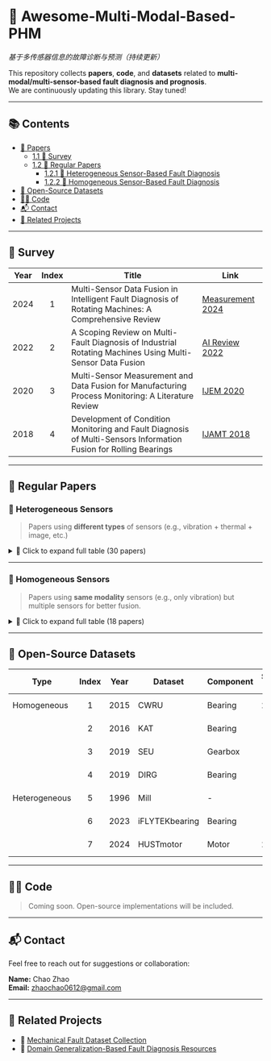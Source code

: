 # 🌟 Awesome-Multi-Modal-Based-PHM  
*基于多传感器信息的故障诊断与预测（持续更新）*

This repository collects **papers**, **code**, and **datasets** related to **multi-modal/multi-sensor-based fault diagnosis and prognosis**.  
We are continuously updating this library. Stay tuned!

---

## 📚 Contents
- [📄 Papers](#papers)
  - [1.1 🧠 Survey](#survey)
  - [1.2 📑 Regular Papers](#regular-papers)
    - [1.2.1 🔀 Heterogeneous Sensor-Based Fault Diagnosis](#heterogeneous-sensors)
    - [1.2.2 🔁 Homogeneous Sensor-Based Fault Diagnosis](#homogeneous-sensors)
- [🧪 Open-Source Datasets](#datasets)
- [🧑‍💻 Code](#code)
- [📬 Contact](#contact)
- [🔗 Related Projects](#related-projects)

---

## 🧠 Survey <a name="survey"></a>

| Year | Index | Title | Link |
|------|:-----:|-------|------|
| 2024 | 1 | Multi-Sensor Data Fusion in Intelligent Fault Diagnosis of Rotating Machines: A Comprehensive Review | [Measurement 2024](https://www.sciencedirect.com/science/article/pii/S0263224124005438) |
| 2022 | 2 | A Scoping Review on Multi-Fault Diagnosis of Industrial Rotating Machines Using Multi-Sensor Data Fusion | [AI Review 2022](https://link.springer.com/article/10.1007/s10462-022-10243-z) |
| 2020 | 3 | Multi-Sensor Measurement and Data Fusion for Manufacturing Process Monitoring: A Literature Review | [IJEM 2020](https://iopscience.iop.org/article/10.1088/2631-7990/ab7ae6/meta) |
| 2018 | 4 | Development of Condition Monitoring and Fault Diagnosis of Multi-Sensors Information Fusion for Rolling Bearings | [IJAMT 2018](https://link.springer.com/article/10.1007/s00170-017-1474-8) |

---

## 📑 Regular Papers <a name="regular-papers"></a>

### 🔀 Heterogeneous Sensors <a name="heterogeneous-sensors"></a>

> Papers using **different types** of sensors (e.g., vibration + thermal + image, etc.)

<details>
<summary>📃 Click to expand full table (30 papers)</summary>

| Year | Index | Title | Modalities |
|------|:-----:|-------|------------|
| 2025 | 1 | Multi-modal multi-scale multi-level fusion quadrant entropy for mechanical fault diagnosis | - |
| 2025 | 2 | A Rolling Bearing Fault Diagnosis Method Based on Multimodal Knowledge Graph | Vibration + Knowledge Graph |
| ...  | ...   | *(remaining papers from your list above)* | ... |
| 2016 | 30 | Gearbox fault diagnosis based on deep random forest fusion of acoustic and vibratory signals | Vibration + Acoustic |

</details>

---

### 🔁 Homogeneous Sensors <a name="homogeneous-sensors"></a>

> Papers using **same modality** sensors (e.g., only vibration) but multiple sensors for better fusion.

<details>
<summary>📃 Click to expand full table (18 papers)</summary>

| Year | Index | Title | Modalities |
|------|:-----:|-------|------------|
| 2025 | 1 | A multi-scale deep feature memory and recovery network for multi-sensor fault diagnosis in the channel missing scenario | Vibration |
| 2025 | 2 | A novel multi-sensor local and global feature fusion architecture based on multi-sensor sparse Transformer for intelligent fault diagnosis | Vibration |
| ...  | ...   | *(remaining papers from your list above)* | ... |
| 2021 | 18 | Multi-sensor gearbox fault diagnosis by using feature-fusion covariance matrix and multi-Riemannian kernel ridge regression | Vibration |

</details>

---

## 📂 Open-Source Datasets <a name="datasets"></a>

| Type | Index | Year | Dataset | Component | Sensor Count | Modalities | Link |
|------|:-----:|------|---------|-----------|---------------|------------|------|
| Homogeneous | 1 | 2015 | CWRU | Bearing | 2 | Vibration | [Data link]() |
|            | 2 | 2016 | KAT | Bearing | - | Vibration | [Data link]() |
|            | 3 | 2019 | SEU | Gearbox | - | Vibration | [Data link]() |
|            | 4 | 2019 | DIRG | Bearing | - | Vibration | [Data link]() |
| Heterogeneous | 5 | 1996 | Mill | - | - | Unknown | [Data link]() |
|              | 6 | 2023 | iFLYTEKbearing | Bearing | - | Vibration + Acoustic | [Data link]() |
|              | 7 | 2024 | HUSTmotor | Motor | 2 | Vibration + Acoustic | [Data link]() |

---

## 🧑‍💻 Code <a name="code"></a>

> Coming soon. Open-source implementations will be included.

---

## 📬 Contact <a name="contact"></a>

Feel free to reach out for suggestions or collaboration:

**Name:** Chao Zhao  
**Email:** [zhaochao0612@gmail.com](mailto:zhaochao0612@gmail.com)

---

## 🔗 Related Projects <a name="related-projects"></a>

- 📁 [Mechanical Fault Dataset Collection](https://github.com/CHAOZHAO-1/Machine-Fault-Dataset)  
- 🎯 [Domain Generalization-Based Fault Diagnosis Resources](https://github.com/CHAOZHAO-1/DG-PHM)
